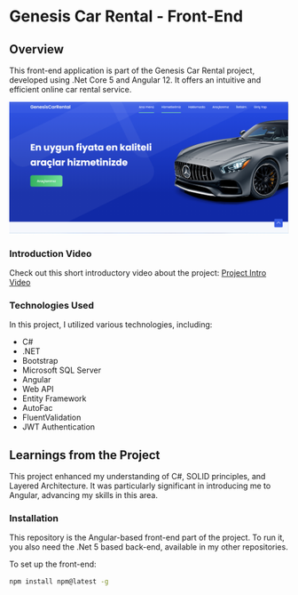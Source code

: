 # Genesis Car Rental - Front-End

## Overview
This front-end application is part of the Genesis Car Rental project, developed using .Net Core 5 and Angular 12. It offers an intuitive and efficient online car rental service.

![Genesis Car Rental Logo](https://github.com/HasanErenAkgoz/RentACarProjectFrontEnd/blob/main/Adsız.png)

### Introduction Video
Check out this short introductory video about the project: [Project Intro Video](https://www.youtube.com/watch?v=wtggCRRlvMA)

### Technologies Used
In this project, I utilized various technologies, including:
- C#
- .NET
- Bootstrap
- Microsoft SQL Server
- Angular
- Web API
- Entity Framework
- AutoFac
- FluentValidation
- JWT Authentication

## Learnings from the Project
This project enhanced my understanding of C#, SOLID principles, and Layered Architecture. It was particularly significant in introducing me to Angular, advancing my skills in this area.

### Installation
This repository is the Angular-based front-end part of the project. To run it, you also need the .Net 5 based back-end, available in my other repositories.

To set up the front-end:
```sh
npm install npm@latest -g
